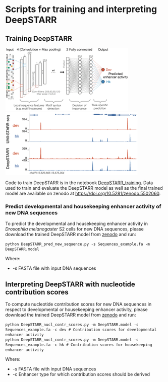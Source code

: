 # Scripts for training and interpreting DeepSTARR

## Training DeepSTARR

<p float="left" style="margin-bottom:0;margin-top:0;">
    <img height="200" src="../img/DeepSTARR.png">
    <img height="200" src="../img/DeepSTARR_predictions.png">
</p>

Code to train DeepSTARR is in the notebook [DeepSTARR_training](DeepSTARR_training.ipynb).
Data used to train and evaluate the DeepSTARR model as well as the final trained model are available on zenodo at https://doi.org/10.5281/zenodo.5502060.

### Predict developmental and housekeeping enhancer activity of new DNA sequences
To predict the developmental and housekeeping enhancer activity in *Drosophila melanogaster* S2 cells for new DNA sequences, please download the trained DeepSTARR model from [zenodo](https://doi.org/10.5281/zenodo.5502060) and run:
```
python DeepSTARR_pred_new_sequence.py -s Sequences_example.fa -m DeepSTARR.model
```
Where:
* -s FASTA file with input DNA sequences

## Interpreting DeepSTARR with nucleotide contribution scores
To compute nucleotide contribution scores for new DNA sequences in respect to developmental or housekeeping enhancer activity, please download the trained DeepSTARR model from [zenodo](https://doi.org/10.5281/zenodo.5502060) and run:
```
python DeepSTARR_nucl_contr_scores.py -m DeepSTARR.model -s Sequences_example.fa -c dev # Contribution scores for developmental enhancer activity
python DeepSTARR_nucl_contr_scores.py -m DeepSTARR.model -s Sequences_example.fa -c hk # Contribution scores for housekeeping enhancer activity
```
Where:
* -s FASTA file with input DNA sequences
* -c Enhancer type for which contribution scores should be derived